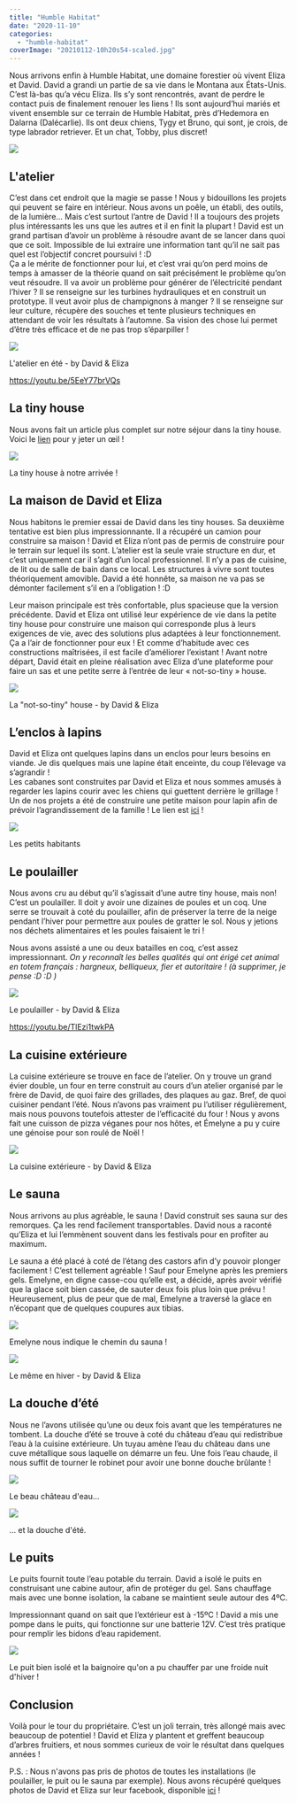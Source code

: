 ```yaml
---
title: "Humble Habitat"
date: "2020-11-10"
categories: 
  - "humble-habitat"
coverImage: "20210112-10h20s54-scaled.jpg"
---
```


Nous arrivons enfin à Humble Habitat, une domaine forestier où vivent Eliza et David. David a grandi un partie de sa vie dans le Montana aux États-Unis. C’est là-bas qu’a vécu Eliza. Ils s’y sont rencontrés, avant de perdre le contact puis de finalement renouer les liens ! Ils sont aujourd’hui mariés et vivent ensemble sur ce terrain de Humble Habitat, près d’Hedemora en Dalarna (Dalécarlie). Ils ont deux chiens, Tygy et Bruno, qui sont, je crois, de type labrador retriever. Et un chat, Tobby, plus discret!

![](images/20210107-08h48s55-1024x768.jpg)

## L'atelier

C’est dans cet endroit que la magie se passe ! Nous y bidouillons les projets qui peuvent se faire en intérieur. Nous avons un poêle, un établi, des outils, de la lumière… Mais c’est surtout l’antre de David ! Il a toujours des projets plus intéressants les uns que les autres et il en finit la plupart ! David est un grand partisan d’avoir un problème à résoudre avant de se lancer dans quoi que ce soit. Impossible de lui extraire une information tant qu’il ne sait pas quel est l’objectif concret poursuivi ! :D  
Ça a le mérite de fonctionner pour lui, et c’est vrai qu’on perd moins de temps à amasser de la théorie quand on sait précisément le problème qu’on veut résoudre. Il va avoir un problème pour générer de l’électricité pendant l’hiver ? Il se renseigne sur les turbines hydrauliques et en construit un prototype. Il veut avoir plus de champignons à manger ? Il se renseigne sur leur culture, récupère des souches et tente plusieurs techniques en attendant de voir les résultats à l’automne. Sa vision des chose lui permet d’être très efficace et de ne pas trop s’éparpiller !

![](images/131307097_227211055426252_6871941961987468415_o-1024x512.jpg)

L'atelier en été - by David & Eliza

https://youtu.be/5EeY77brVQs

## La tiny house

Nous avons fait un article plus complet sur notre séjour dans la tiny house. Voici le [lien](http://camillebc.me/?p=228) pour y jeter un œil !

![](images/20201119-12h54s35-1024x768.jpg)

La tiny house à notre arrivée !

## La maison de David et Eliza

Nous habitons le premier essai de David dans les tiny houses. Sa deuxième tentative est bien plus impressionnante. Il a récupéré un camion pour construire sa maison ! David et Eliza n’ont pas de permis de construire pour le terrain sur lequel ils sont. L’atelier est la seule vraie structure en dur, et c’est uniquement car il s’agit d’un local professionnel. Il n’y a pas de cuisine, de lit ou de salle de bain dans ce local. Les structures à vivre sont toutes théoriquement amovible. David a été honnête, sa maison ne va pas se démonter facilement s’il en a l’obligation ! :D

Leur maison principale est très confortable, plus spacieuse que la version précédente. David et Eliza ont utilisé leur expérience de vie dans la petite tiny house pour construire une maison qui corresponde plus à leurs exigences de vie, avec des solutions plus adaptées à leur fonctionnement. Ça a l’air de fonctionner pour eux ! Et comme d’habitude avec ces constructions maîtrisées, il est facile d’améliorer l’existant ! Avant notre départ, David était en pleine réalisation avec Eliza d’une plateforme pour faire un sas et une petite serre à l’entrée de leur « not-so-tiny » house.

![](images/131672008_227139525433405_1150121502019916368_n.jpg)

La "not-so-tiny" house - by David & Eliza

## L’enclos à lapins

David et Eliza ont quelques lapins dans un enclos pour leurs besoins en viande. Je dis quelques mais une lapine était enceinte, du coup l’élevage va s’agrandir !  
Les cabanes sont construites par David et Eliza et nous sommes amusés à regarder les lapins courir avec les chiens qui guettent derrière le grillage !  
Un de nos projets a été de construire une petite maison pour lapin afin de prévoir l’agrandissement de la famille ! Le lien est [ici](http://camillebc.me/?p=245) !

![](images/20201228-13h41s40-1024x576.jpg)

Les petits habitants

## Le poulailler

Nous avons cru au début qu’il s’agissait d’une autre tiny house, mais non! C’est un poulailler. Il doit y avoir une dizaines de poules et un coq. Une serre se trouvait à coté du poulailler, afin de préserver la terre de la neige pendant l’hiver pour permettre aux poules de gratter le sol. Nous y jetions nos déchets alimentaires et les poules faisaient le tri !

Nous avons assisté a une ou deux batailles en coq, c’est assez impressionnant. _On y reconnaît les belles qualités qui ont érigé cet animal en totem français : hargneux, belliqueux, fier et autoritaire ! (à supprimer, je pense :D :D )_

![](images/110240188_179718450175513_7029648800464088509_o-1024x683.jpg)

Le poulailler - by David & Eliza

https://youtu.be/TlEzi1twkPA

## La cuisine extérieure

La cuisine extérieure se trouve en face de l’atelier. On y trouve un grand évier double, un four en terre construit au cours d’un atelier organisé par le frère de David, de quoi faire des grillades, des plaques au gaz. Bref, de quoi cuisiner pendant l’été. Nous n’avons pas vraiment pu l’utiliser régulièrement, mais nous pouvons toutefois attester de l’efficacité du four ! Nous y avons fait une cuisson de pizza véganes pour nos hôtes, et Émelyne a pu y cuire une génoise pour son roulé de Noël !

![](images/131258450_227210415426316_4127957947107557637_o-1024x512.jpg)

La cuisine extérieure - by David & Eliza

## Le sauna

Nous arrivons au plus agréable, le sauna ! David construit ses sauna sur des remorques. Ça les rend facilement transportables. David nous a raconté qu’Eliza et lui l’emmènent souvent dans les festivals pour en profiter au maximum.

Le sauna a été placé à coté de l’étang des castors afin d’y pouvoir plonger facilement ! C’est tellement agréable ! Sauf pour Emelyne après les premiers gels. Emelyne, en digne casse-cou qu’elle est, a décidé, après avoir vérifié que la glace soit bien cassée, de sauter deux fois plus loin que prévu ! Heureusement, plus de peur que de mal, Emelyne a traversé la glace en n’écopant que de quelques coupures aux tibias.

![](images/vlcsnap-2021-03-23-17h31m32s198-1024x576.png)

Emelyne nous indique le chemin du sauna !

![](images/138746784_245259063621451_2377480735177558486_n.jpg)

Le même en hiver - by David & Eliza

## La douche d’été

Nous ne l’avons utilisée qu’une ou deux fois avant que les températures ne tombent. La douche d’été se trouve à coté du château d’eau qui redistribue l’eau à la cuisine extérieure. Un tuyau amène l’eau du château dans une cuve métallique sous laquelle on démarre un feu. Une fois l’eau chaude, il nous suffit de tourner le robinet pour avoir une bonne douche brûlante !

![](images/vlcsnap-2021-03-23-17h19m41s942-1024x576.png)

Le beau château d'eau...

![](images/vlcsnap-2021-03-23-17h22m58s070-1024x576.png)

... et la douche d'été.

## Le puits

Le puits fournit toute l’eau potable du terrain. David a isolé le puits en construisant une cabine autour, afin de protéger du gel. Sans chauffage mais avec une bonne isolation, la cabane se maintient seule autour des 4ºC.

Impressionnant quand on sait que l’extérieur est à -15ºC ! David a mis une pompe dans le puits, qui fonctionne sur une batterie 12V. C’est très pratique pour remplir les bidons d’eau rapidement.

![](images/130500961_223188409161850_2868053281091032286_o-1024x768.jpg)

Le puit bien isolé et la baignoire qu'on a pu chauffer par une froide nuit d'hiver !

## Conclusion

Voilà pour le tour du propriétaire. C’est un joli terrain, très allongé mais avec beaucoup de potentiel ! David et Eliza y plantent et greffent beaucoup d’arbres fruitiers, et nous sommes curieux de voir le résultat dans quelques années !

P.S. : Nous n'avons pas pris de photos de toutes les installations (le poulailler, le puit ou le sauna par exemple). Nous avons récupéré quelques photos de David et Eliza sur leur facebook, disponible [ici](https://www.facebook.com/thehumblehabitat/) !
